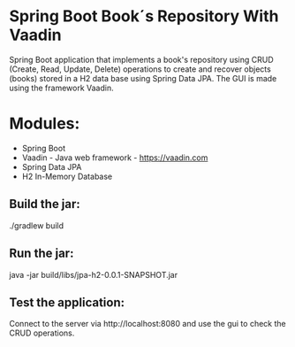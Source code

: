 Spring Boot Book´s Repository With Vaadin
==============

Spring Boot application that implements a book's repository using 
CRUD (Create, Read, Update, Delete) operations to create and recover
objects (books) stored in a H2 data base using Spring Data JPA.
The GUI is made using the framework Vaadin.

Modules:
========
- Spring Boot
- Vaadin - Java web framework - https://vaadin.com
- Spring Data JPA
- H2 In-Memory Database

Build the jar:
-------------------------
./gradlew build

Run the jar:
-------------------------
java -jar build/libs/jpa-h2-0.0.1-SNAPSHOT.jar

Test the application:
-------------------------
Connect to the server via http://localhost:8080 and use the gui
to check the CRUD operations.


